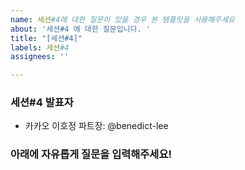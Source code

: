 ```yaml
---
name: 세션#4에 대한 질문이 있을 경우 본 템플릿을 사용해주세요
about: '세션#4 에 대한 질문입니다. '
title: "[세션#4]"
labels: 세션#4
assignees: ''

---
```


### 세션#4 발표자
* 카카오 이호정 파트장: @benedict-lee

 ### 아래에 자유롭게 질문을 입력해주세요!
